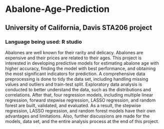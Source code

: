 # Abalone-Age-Prediction

## University of California, Davis STA206 project

### Language being used: R studio

Abalones are well known for their rarity and delicacy. Abalones are expensive and their prices are related to their ages. This project is interested in developing predictive models for estimating abalone age with higher accuracy, finding the model with best performance, and obtaining the most significant indicators for prediction. A comprehensive data preprocessing is done to tidy the data set, including handling missing values and outliers and train-test split. Exploratory data analysis is conducted to better understand the data, such as the distributions and correlations. After that, four regression models, including multiple linear regression, forward stepwise regression, LASSO regression, and random forest are built, validated, and evaluated. As a result, the stepwise regression, LASSO regression, and random forest models have their own advantages and limitations. Also, further discussions are made for the models, data set, and the entire analysis process at the end of this project.
